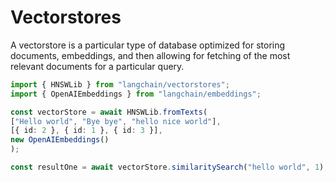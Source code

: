 # Vectorstores

A vectorstore is a particular type of database optimized for storing documents, embeddings, and then allowing for fetching of the most relevant documents for a particular query.

```typescript
import { HNSWLib } from "langchain/vectorstores";
import { OpenAIEmbeddings } from "langchain/embeddings";

const vectorStore = await HNSWLib.fromTexts(
["Hello world", "Bye bye", "hello nice world"],
[{ id: 2 }, { id: 1 }, { id: 3 }],
new OpenAIEmbeddings()
);

const resultOne = await vectorStore.similaritySearch("hello world", 1);
```
